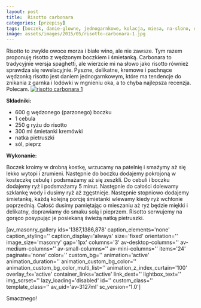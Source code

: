 ```yaml
---
layout: post
title:  Risotto carbonara
categories: [przepisy]
tags: [boczek, danie-glowne, jednogarnkowe, kolacja, miesa, na-slono, obiad, risotto]
image: assets/images/2015/05/risotto-carbonara-1.jpg
---
```

Risotto to zwykle owoce morza i białe wino, ale nie zawsze. Tym razem proponuję risotto z wędzonym boczkiem i śmietanką. Carbonara to tradycyjnie wersja spaghetti, ale wierzcie mi na słowo jako risotto również sprawdza się rewelacyjnie. Pyszne, delikatne, kremowe i pachnące wędzonką risotto jest daniem jednogarnkowym, które ma tendencje do znikania z garnka i lodówki w mgnieniu oka, a to chyba najlepsza recenzja. Polecam.
[![risotto carbonara 1](http://kobieta-ze-smakiem.pl/wp-content/uploads/2015/05/risotto-carbonara-1-300x225.jpg)](http://kobieta-ze-smakiem.pl/wp-content/uploads/2015/05/risotto-carbonara-1.jpg)



**Składniki:**
* 600 g wędzonego (parzonego) boczku
* 1 cebula
* 250 g ryżu do risotto
* 300 ml śmietanki kremówki
* natka pietruszki
* sól, pieprz


**Wykonanie:**

Boczek kroimy w drobną kostkę, wrzucamy na patelnię i smażymy aż się lekko wytopi i zrumieni. Następnie do boczku dodajemy pokrojoną w kosteczkę cebulę i podsmażamy aż się zeszkli. Do cebuli i boczku dodajemy ryż i podsmażamy 5 minut. Następnie do całości dolewamy szklankę wody i dusimy ryż aż zgęstnieje. Następnie stopniowo dodajemy śmietankę, każdą kolejną porcję śmietanki wlewamy kiedy ryż wchłonie poprzednią. Całość dusimy pamiętając o mieszaniu aż ryż będzie miękki i delikatny, doprawiamy do smaku solą i pieprzem. Risotto serwujemy na gorąco posypując je posiekaną świeżą natką pietruszki.

[av\_masonry\_gallery ids='1387,1386,878' caption\_elements='none' caption\_styling='' caption\_display='always' size='fixed' orientation='' image\_size='masonry' gap='1px' columns='3' av-desktop-columns='' av-medium-columns='' av-small-columns='' av-mini-columns='' items='24' paginate='none' color='' custom\_bg='' animation='active' animation\_duration='' animation\_custom\_bg\_color='' animation\_custom\_bg\_color\_multi\_list='' animation\_z\_index\_curtain='100' overlay\_fx='active' container\_links='active' link\_dest='' lightbox\_text='' img\_scrset='' lazy\_loading='disabled' id='' custom\_class='' template\_class='' av\_uid='av-3127ml' sc\_version='1.0']

Smacznego!
    